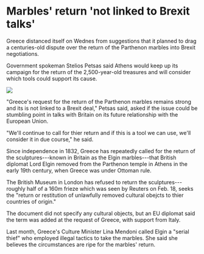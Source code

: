 # Marbles' return 'not linked to Brexit talks'

Greece distanced itself on Wednes from suggestions that it planned to drag a centuries-old dispute over the return of the Parthenon marbles into Brexit negotiations.

Government spokeman Stelios Petsas said Athens would keep up its campaign for the return of the 2,500-year-old treasures and will consider which tools could support its cause.

![](http://www.taipeitimes.com/images/2020/02/25/thumbs/p14-200225-320.jpg)

"Greece's request for the return of the Parthenon marbles remains strong and its is not linked to a Brexit deal," Petsas said, asked if the issue could be stumbling point in talks with Britain on its future relationship with the European Union.

"We'll continue to call for thier return  and if this is a tool we can use, we'll consider it in due course," he said.

Since independence in 1832, Greece has repeatedly called for the return of the sculptures---known in Britain as the Elgin marbles---that British diplomat Lord Elgin removed from the Parthenon temple in Athens in the early 19th century, when Greece was under Ottoman rule.

The British Museum in London has refused to return the sculptures---roughly half of a 160m frieze which was seen by Reuters on Feb. 18, seeks the "return or restitution of unlawfully removed cultural obejcts to thier countries of origin."

The document did not specify any cultural objects, but an EU diplomat said the term was added at the request of Greece, with support from Italy.

Last month, Greece's Culture Minister Lina Mendoni called Elgin a "serial thief" who employed illegal tactics to take the marbles. She said she believes the circumstances are ripe for the marbles' return.
